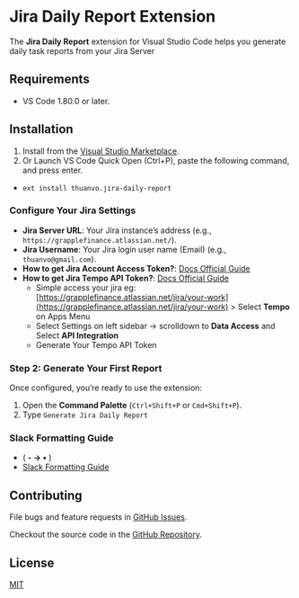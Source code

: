 # Jira Daily Report Extension

The **Jira Daily Report** extension for Visual Studio Code helps you generate daily task reports from your Jira Server

## Requirements
- VS Code 1.80.0 or later.

## Installation
1. Install from the [Visual Studio Marketplace](https://marketplace.visualstudio.com/items?itemName=thuanvo.jira-daily-report).
2. Or Launch VS Code Quick Open (Ctrl+P), paste the following command, and press enter.
- `ext install thuanvo.jira-daily-report`


### Configure Your Jira Settings
   - **Jira Server URL**: Your Jira instance’s address (e.g., `https://grapplefinance.atlassian.net/`).
   - **Jira Username**: Your Jira login user name (Email) (e.g., `thuanvo@gmail.com`).
   - **How to get Jira Account Access Token?**: [Docs Official Guide](https://confluence.atlassian.com/cloud/api-tokens-938839638.html)
   - **How to get Jira Tempo API Token?**: [Docs Official Guide](https://apidocs.tempo.io/#section/Authentication)
      - Simple access your jira eg:[https://grapplefinance.atlassian.net/jira/your-work](https://grapplefinance.atlassian.net/jira/your-work) > Select **Tempo** on Apps Menu
      - Select Settings on left sidebar -> scrolldown to **Data Access** and Select **API Integration**
      - Generate Your Tempo API Token

### Step 2: Generate Your First Report
Once configured, you’re ready to use the extension:
   1. Open the **Command Palette** (`Ctrl+Shift+P` or `Cmd+Shift+P`).
   2. Type `Generate Jira Daily Report`

### Slack Formatting Guide
- ( **- → •** ) 
- [Slack Formatting Guide](https://slack.com/intl/en-gb/help/articles/360039953113-Set-your-message-formatting-preference)

## Contributing

File bugs and feature requests in [GitHub Issues](https://github.com/voxuanthuan/daily-report/issues).

Checkout the source code in the [GitHub Repository](https://github.com/voxuanthuan/daily-report).

## License
[MIT](./License.md)

